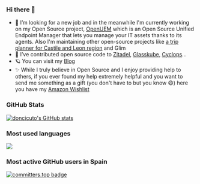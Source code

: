 ### Hi there 👋

<!--
**doncicuto/doncicuto** is a ✨ _special_ ✨ repository because its `README.md` (this file) appears on your GitHub profile.

Here are some ideas to get you started:

- 🔭 I’m currently working on ...
- 🌱 I’m currently learning ...
- 👯 I’m looking to collaborate on ...
- 🤔 I’m looking for help with ...
- 💬 Ask me about ...
- 📫 How to reach me: ...
- 😄 Pronouns: ...
- ⚡ Fun fact: ...
-->

- 🔭 I’m looking for a new job and in the meanwhile I'm currently working on my Open Source project, [OpenUEM](https://openuem.eu) which is an Open Source Unified Endpoint Manager that lets you manage your IT assets thanks to its agents. Also I'm maintaining other open-source projects like [a trip planner for Castile and Leon region](https://cyl.comovoy.eu) and Glim
- 👯 I’ve contributed open source code to [Zitadel](https://github.com/zitadel/zitadel), [Glasskube](https://github.com/glasskube/glasskube), [Cyclops](https://github.com/cyclops-ui/cyclops)...
- 🪐 You can visit my [Blog](https://blog.arrakis.ovh/)
- ✨ While I truly believe in Open Source and I enjoy providing help to others, if you ever found my help extremely helpful and you want to send me something as a gift (you don't have to but you know :smile:) here you have my [Amazon Wishlist ](https://www.amazon.es/hz/wishlist/ls/34678YVFGIAX5?ref_=wl_share)
 
<!--[![doncicuto's GitHub | Stats](https://stats.quira.sh/doncicuto/github?theme=dark)](https://quira.sh?utm_source=widgets&utm_campaign=doncicuto)-->
### GitHub Stats
[![doncicuto's GitHub stats](https://github-readme-stats.vercel.app/api?username=doncicuto&theme=dark)](https://github.com/doncicuto/github-readme-stats)

### Most used languages
<img src="https://github-readme-stats.vercel.app/api/top-langs?username=doncicuto&layout=compact&theme=dark"/>

### Most active GitHub users in Spain
[![committers.top badge](https://user-badge.committers.top/spain_public/doncicuto.svg)](https://user-badge.committers.top/spain_public/doncicuto)
